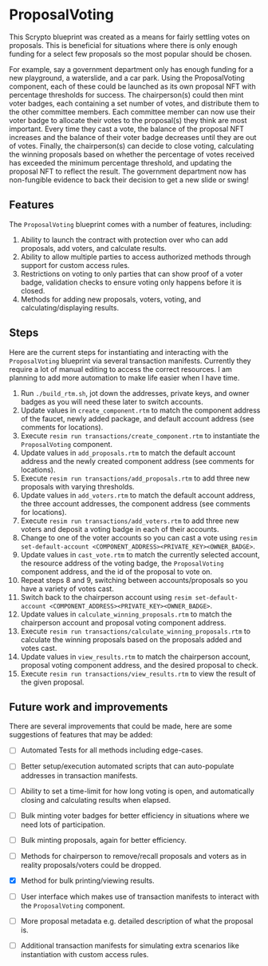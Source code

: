 # ProposalVoting
This Scrypto blueprint was created as a means for fairly settling votes on proposals.
This is beneficial for situations where there is only enough funding for a select few proposals so the most popular should be chosen.

For example, say a government department only has enough funding for a new playground, a waterslide, and a car park. Using the ProposalVoting component, each of these could be launched as its own proposal NFT with percentage thresholds for success. The chairperson(s) could then mint voter badges, each containing a set number of votes, and distribute them to the other committee members. Each committee member can now use their voter badge to allocate their votes to the proposal(s) they think are most important. Every time they cast a vote, the balance of the proposal NFT increases and the balance of their voter badge decreases until they are out of votes. Finally, the chairperson(s) can decide to close voting, calculating the winning proposals based on whether the percentage of votes received has exceeded the minimum percentage threshold, and updating the proposal NFT to reflect the result. 
The government department now has non-fungible evidence to back their decision to get a new slide or swing!

## Features
The `ProposalVoting` blueprint comes with a number of features, including:
1. Ability to launch the contract with protection over who can add proposals, add voters, and calculate results. 
2. Ability to allow multiple parties to access authorized methods through support for custom access rules. 
3. Restrictions on voting to only parties that can show proof of a voter badge, validation checks to ensure voting only happens before it is closed.
4. Methods for adding new proposals, voters, voting, and calculating/displaying results. 

## Steps
Here are the current steps for instantiating and interacting with the `ProposalVoting` blueprint via several transaction manifests.
Currently they require a lot of manual editing to access the correct resources. 
I am planning to add more automation to make life easier when I have time.

1. Run `./build_rtm.sh`, jot down the addresses, private keys, and owner badges as you will need these later to switch accounts.
2. Update values in `create_component.rtm` to match the component address of the faucet, newly added package, and default account address (see comments for locations).
3. Execute `resim run transactions/create_component.rtm` to instantiate the `ProposalVoting` component.
4. Update values in `add_proposals.rtm` to match the default account address and the newly created component address (see comments for locations).
5. Execute `resim run transactions/add_proposals.rtm` to add three new proposals with varying thresholds.
6. Update values in `add_voters.rtm` to match the default account address, the three account addresses, the component address (see comments for locations).
7. Execute `resim run transactions/add_voters.rtm` to add three new voters and deposit a voting badge in each of their accounts.
8. Change to one of the voter accounts so you can cast a vote using `resim set-default-account <COMPONENT_ADDRESS><PRIVATE_KEY><OWNER_BADGE>`.
9. Update values in `cast_vote.rtm` to match the currently selected account, the resource address of the voting badge, the `ProposalVoting` component address, and the id of the proposal to vote on.
10. Repeat steps 8 and 9, switching between accounts/proposals so you have a variety of votes cast.
11. Switch back to the chairperson account using `resim set-default-account <COMPONENT_ADDRESS><PRIVATE_KEY><OWNER_BADGE>`.
12. Update values in `calculate_winning_proposals.rtm` to match the chairperson account and proposal voting component address.
13. Execute `resim run transactions/calculate_winning_proposals.rtm` to calculate the winning proposals based on the proposals added and votes cast.
14. Update values in `view_results.rtm` to match the chairperson account, proposal voting component address, and the desired proposal to check.
15. Execute `resim run transactions/view_results.rtm` to view the result of the given proposal.

## Future work and improvements
There are several improvements that could be made, here are some suggestions of features that may be added:
- [ ] Automated Tests for all methods including edge-cases. 
- [ ] Better setup/execution automated scripts that can auto-populate addresses in transaction manifests. 
- [ ] Ability to set a time-limit for how long voting is open, and automatically closing and calculating results when elapsed.
- [ ] Bulk minting voter badges for better efficiency in situations where we need lots of participation. 
- [ ] Bulk minting proposals, again for better efficiency. 
- [ ] Methods for chairperson to remove/recall proposals and voters as in reality proposals/voters could be dropped.
- [x] Method for bulk printing/viewing results. 
- [ ] User interface which makes use of transaction manifests to interact with the `ProposalVoting` component.
- [ ] More proposal metadata e.g. detailed description of what the proposal is. 
- [ ] Additional transaction manifests for simulating extra scenarios like instantiation with custom access rules.

